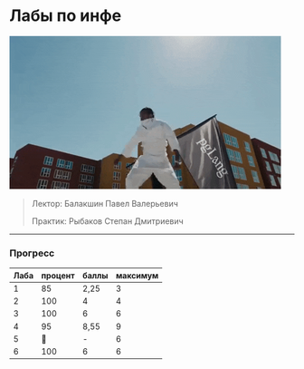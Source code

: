 # Лабы по инфе

![InfGif](https://github.com/bilyardvmetro/ITMO-System-Application-Software/blob/main/gifs/infLabReadme.gif)

> Лектор: Балакшин Павел Валерьевич
>
> Практик: Рыбаков Степан Дмитриевич

---

### Прогресс
| Лаба | процент | баллы | максимум |
| ---- | ------- | ----- | -------- | 
|   1  |    85   |  2,25 |    3     |
|   2  |   100   |   4   |    4     |
|   3  |   100   |   6   |    6     |
|   4  |    95   |  8,55 |    9     |
|   5  |    🚧   |   -   |    6     |
|   6  |   100   |   6   |     6    |
